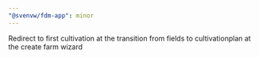 ```yaml
---
"@svenvw/fdm-app": minor
---
```


Redirect to first cultivation at the transition from fields to cultivationplan at the create farm wizard
